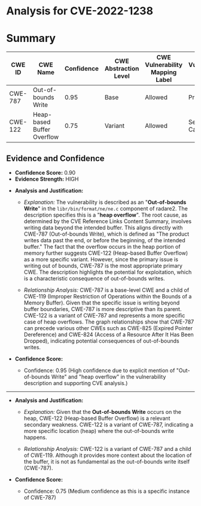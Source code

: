 # Analysis for CVE-2022-1238

# Summary
| CWE ID | CWE Name | Confidence | CWE Abstraction Level | CWE Vulnerability Mapping Label | CWE-Vulnerability Mapping Notes |
|---|---|---|---|---|---|
| CWE-787 | Out-of-bounds Write | 0.95 | Base | Allowed | Primary CWE |
| CWE-122 | Heap-based Buffer Overflow | 0.75 | Variant | Allowed | Secondary Candidate |

## Evidence and Confidence

*   **Confidence Score:** 0.90
*   **Evidence Strength:** HIGH

- **Analysis and Justification:**  
  - *Explanation:* The vulnerability is described as an "**Out-of-bounds Write**" in the `libr/bin/format/ne/ne.c` component of radare2. The description specifies this is a "**heap overflow**". The root cause, as determined by the CVE Reference Links Content Summary, involves writing data beyond the intended buffer. This aligns directly with CWE-787 (Out-of-bounds Write), which is defined as "The product writes data past the end, or before the beginning, of the intended buffer." The fact that the overflow occurs in the heap portion of memory further suggests CWE-122 (Heap-based Buffer Overflow) as a more specific variant. However, since the primary issue is writing out of bounds, CWE-787 is the most appropriate primary CWE. The description highlights the potential for exploitation, which is a characteristic consequence of out-of-bounds writes.

  - *Relationship Analysis:* CWE-787 is a base-level CWE and a child of CWE-119 (Improper Restriction of Operations within the Bounds of a Memory Buffer). Given that the specific issue is writing beyond buffer boundaries, CWE-787 is more descriptive than its parent. CWE-122 is a variant of CWE-787 and represents a more specific case of heap overflows. The graph relationships show that CWE-787 can precede various other CWEs such as CWE-825 (Expired Pointer Dereference) and CWE-824 (Access of a Resource After It Has Been Dropped), indicating potential consequences of out-of-bounds writes.

- **Confidence Score:**
  - Confidence: 0.95 (High confidence due to explicit mention of "Out-of-bounds Write" and "heap overflow" in the vulnerability description and supporting CVE analysis.)

---
- **Analysis and Justification:**  
  - *Explanation:* Given that the **Out-of-bounds Write** occurs on the heap, CWE-122 (Heap-based Buffer Overflow) is a relevant secondary weakness. CWE-122 is a variant of CWE-787, indicating a more specific location (heap) where the out-of-bounds write happens.

  - *Relationship Analysis:* CWE-122 is a variant of CWE-787 and a child of CWE-119. Although it provides more context about the location of the buffer, it is not as fundamental as the out-of-bounds write itself (CWE-787).

- **Confidence Score:**
  - Confidence: 0.75 (Medium confidence as this is a specific instance of CWE-787)